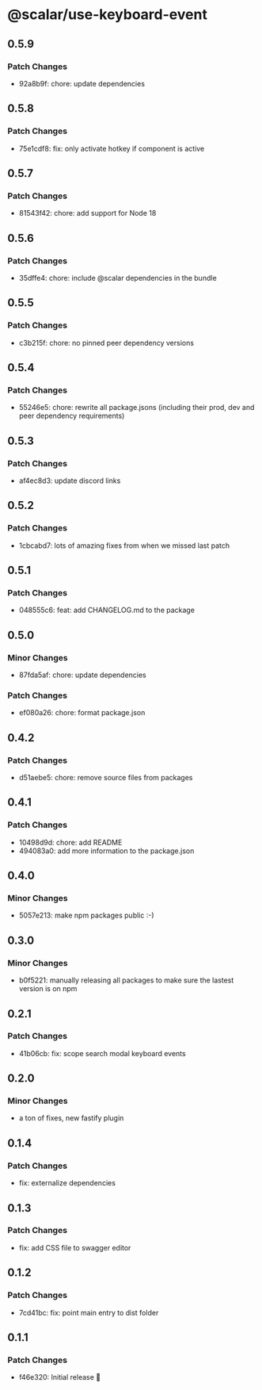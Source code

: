# @scalar/use-keyboard-event

## 0.5.9

### Patch Changes

- 92a8b9f: chore: update dependencies

## 0.5.8

### Patch Changes

- 75e1cdf8: fix: only activate hotkey if component is active

## 0.5.7

### Patch Changes

- 81543f42: chore: add support for Node 18

## 0.5.6

### Patch Changes

- 35dffe4: chore: include @scalar dependencies in the bundle

## 0.5.5

### Patch Changes

- c3b215f: chore: no pinned peer dependency versions

## 0.5.4

### Patch Changes

- 55246e5: chore: rewrite all package.jsons (including their prod, dev and peer dependency requirements)

## 0.5.3

### Patch Changes

- af4ec8d3: update discord links

## 0.5.2

### Patch Changes

- 1cbcabd7: lots of amazing fixes from when we missed last patch

## 0.5.1

### Patch Changes

- 048555c6: feat: add CHANGELOG.md to the package

## 0.5.0

### Minor Changes

- 87fda5af: chore: update dependencies

### Patch Changes

- ef080a26: chore: format package.json

## 0.4.2

### Patch Changes

- d51aebe5: chore: remove source files from packages

## 0.4.1

### Patch Changes

- 10498d9d: chore: add README
- 494083a0: add more information to the package.json

## 0.4.0

### Minor Changes

- 5057e213: make npm packages public :-)

## 0.3.0

### Minor Changes

- b0f5221: manually releasing all packages to make sure the lastest version is on npm

## 0.2.1

### Patch Changes

- 41b06cb: fix: scope search modal keyboard events

## 0.2.0

### Minor Changes

- a ton of fixes, new fastify plugin

## 0.1.4

### Patch Changes

- fix: externalize dependencies

## 0.1.3

### Patch Changes

- fix: add CSS file to swagger editor

## 0.1.2

### Patch Changes

- 7cd41bc: fix: point main entry to dist folder

## 0.1.1

### Patch Changes

- f46e320: Initial release 👀
